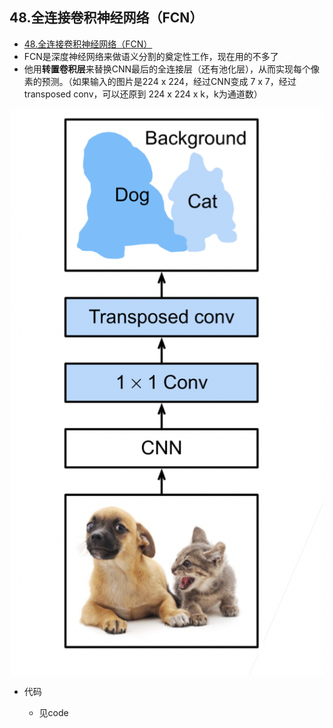 ## 48.全连接卷积神经网络（FCN）
- [48.全连接卷积神经网络（FCN）](#48全连接卷积神经网络fcn)
- FCN是深度神经网络来做语义分割的奠定性工作，现在用的不多了
- 他用**转置卷积层**来替换CNN最后的全连接层（还有池化层），从而实现每个像素的预测。（如果输入的图片是224 x 224，经过CNN变成 7 x 7，经过 transposed conv，可以还原到 224 x 224 x k，k为通道数）

<div align="center">
  <img src="../imgs/48/48-01.png" alt="image" align="center" width=500 />
</div>

- 代码

  - 见code

  